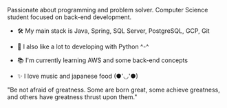 Passionate about programming and problem solver. Computer Science student focused on back-end development.

- 🛠️ My main stack is Java, Spring, SQL Server, PostgreSQL, GCP, Git

- 🍃 I also like a lot to developing with Python ^-^

- 📚 I'm currently learning AWS and some back-end concepts

- ✨ I love music and japanese food (●'◡'●)

"Be not afraid of greatness. Some are born great, some achieve greatness, and others have greatness thrust upon them."
